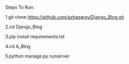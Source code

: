 Steps To Run:

1.git clone https://github.com/azhagarpy/Django_Blog.git

2.cd Django_Blog

3.pip install requirements.txt

4.cd A_Blog

5.python manage.py runserver


